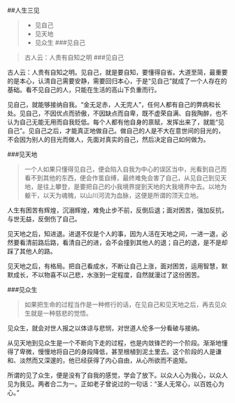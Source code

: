 ##人生三见 
> - 见自己
> - 见天地
> - 见众生
###见自己

>古人云：人贵有自知之明 
###见自己
 
古人云：人贵有自知之明。见自己，就是要自知，要懂得自省。大道至简，最重要的是本心，认清自己需要安静，需要回归本心，于是“见自己”就成了一个人存在的基础。看不见自己的人，只能在生活的高山下负重而行。
 
见自己，就能够接纳自我。“金无足赤，人无完人”，任何人都有自己的弊病和长处。见自己，不因优点而骄傲，不因缺点而自卑，既不虚荣自满、自我陶醉，也不认为自己无能无用而自我贬低。每个人都有他自身的禀赋，发挥出来了，就能“见自己”。见自己之后，才能真正地做自己。做自己的人是不大在意世间的目光的，不会因为别人的目光而做人，先面对真实的自己，然后决定自己如何做为。
 
###见天地
 
> 一个人如果只懂得见自己，便会陷入自我为中心的误区当中，光看到自己而看不到其他的东西，便会作茧自缚，最终难免会害了自己，从见自己到见天地，是往上攀登，是要把自己的小我境界提到天地的大我境界中去。以地为躯干，以天为魂魄，以山川河流为血脉，这便是所谓的顶天立地。
 
人生有困苦有辉煌，沉溺辉煌，难免止步不前，反倒后退；面对困苦，强加反抗，与世无益，反倒伤了自己。
 
见天地之后，知进退。进退不仅是个人的事，因为人活在天地之间，一进一退，必然要看清前路后路，看清自己的进，会不会撞到其他人的退；自己的退，是不是却踩了其他人的路。
 
见天地之后，有格局。把自己看成水，不断让自己上涨，面对困苦，运用智慧，默默成长，不以物喜不以己悲，水涨到一定程度，自然就漫过了这份困苦。 


###见众生
 
> 如果把生命的过程当作是一种修行的话，在见自己和见天地之后，再去见众生就是一种慈悲的觉悟。
 
见众生，就会对世人报之以体谅与悲悯，对世道人伦多一分看破与接纳。
 
从见天地到见众生是一个不断向下走的过程，也是内敛锋芒的一个阶段。渐渐地懂得了卑微，慢慢地将自己的身段降低，甚至根植到泥土里去。这个阶段的人是谦和、淡然而又深邃的，他已经获得了内心自由，从心所欲而不逾矩。
 
所谓的见了众生，便是没有了自我的感觉，学会了放下。以众人心为我心，以众人见为我见。两者合二为一。正如老子曾说过的一句话：“圣人无常心，以百姓心为心。”